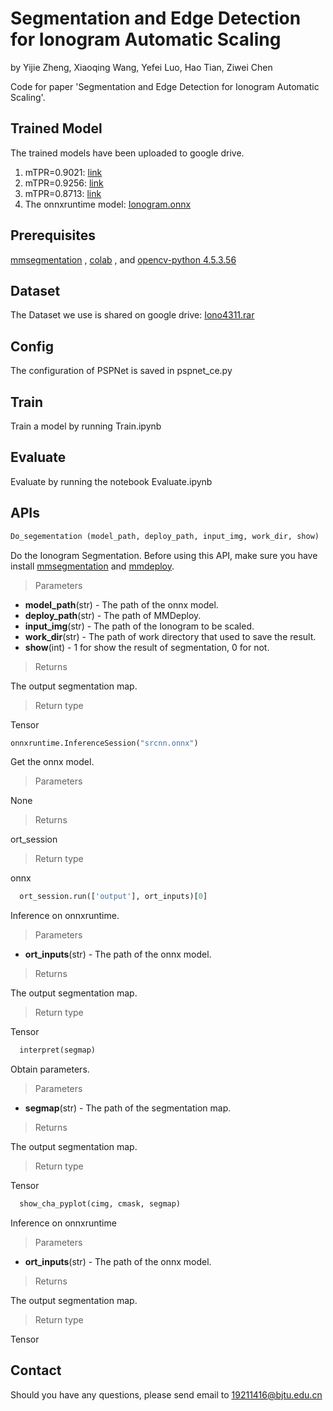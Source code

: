 # Segmentation and Edge Detection for Ionogram Automatic Scaling
by Yijie Zheng, Xiaoqing Wang, Yefei Luo, Hao Tian, Ziwei Chen 

Code for paper 'Segmentation and Edge Detection for Ionogram Automatic Scaling'.
## Trained Model
The trained models have been uploaded to google drive.
1. mTPR=0.9021: [link](https://drive.google.com/file/d/1-0__f4pK5-wvBfFB0XFOB0d13N9Gyh2k/view?usp=sharing)
2. mTPR=0.9256: [link](https://drive.google.com/file/d/1-BF3YO9QeT1SmhDjHjvWOmyNnLP-hKDL/view?usp=sharing)
3. mTPR=0.8713: [link](https://drive.google.com/file/d/1-4Dgu8Ff5CijDMJFwRf89c2XAEfukTlp/view?usp=sharing)
4. The onnxruntime model: [Ionogram.onnx](https://drive.google.com/file/d/1FHzDqeDSI2w9hBmtRwL9NKWW9ciFXtQM/view?usp=sharing)
## Prerequisites
[mmsegmentation](https://github.com/open-mmlab/mmsegmentation) , [colab](https://colab.research.google.com/) , and [opencv-python 4.5.3.56](https://opencv.org) 
## Dataset
The Dataset we use is shared on google drive: [Iono4311.rar](https://drive.google.com/file/d/1MZUonB6E0o7lq_NndI-F3PEVkQH3C8pz/view?usp=sharing)
## Config
The configuration of PSPNet is saved in pspnet_ce.py
## Train
Train a model by running Train.ipynb
## Evaluate
Evaluate by running the notebook Evaluate.ipynb
## APIs

```Python
Do_segementation (model_path, deploy_path, input_img, work_dir, show) 
```
  Do the Ionogram Segmentation. Before using this API, make sure you have install [mmsegmentation](https://github.com/open-mmlab/mmsegmentation) and [mmdeploy](https://github.com/open-mmlab/mmdeploy/).  
> Parameters  
  - **model_path**(str) - The path of the onnx model.  
  - **deploy_path**(str) - The path of MMDeploy.  
  - **input_img**(str) - The path of the Ionogram to be scaled.  
  - **work_dir**(str) - The path of work directory that used to save the result.  
  - **show**(int) - 1 for show the result of segmentation, 0 for not.  
> Returns  

  The output segmentation map.
  
> Return type  

  Tensor  
  
```Python
onnxruntime.InferenceSession("srcnn.onnx") 
```  
Get the onnx model.  
> Parameters 
 
  None
  
> Returns  

  ort_session
  
> Return type  

  onnx  
  
```Python
  ort_session.run(['output'], ort_inputs)[0]
```
  Inference on onnxruntime.  
> Parameters
  - **ort_inputs**(str) - The path of the onnx model.  
> Returns  

  The output segmentation map.  
  
> Return type  

  Tensor  
  
```Python
  interpret(segmap)
```
  Obtain parameters.   
> Parameters
  - **segmap**(str) - The path of the segmentation map.  
> Returns  

  The output segmentation map.  
  
> Return type  

  Tensor
  
```Python
  show_cha_pyplot(cimg, cmask, segmap)
```
  Inference on onnxruntime  
> Parameters
  - **ort_inputs**(str) - The path of the onnx model.  
> Returns  

  The output segmentation map.  
  
> Return type  

  Tensor
  
## Contact
Should you have any questions, please send email to 19211416@bjtu.edu.cn
